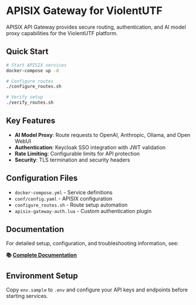 # APISIX Gateway for ViolentUTF

APISIX API Gateway provides secure routing, authentication, and AI model proxy capabilities for the ViolentUTF platform.

## Quick Start

```bash
# Start APISIX services
docker-compose up -d

# Configure routes
./configure_routes.sh

# Verify setup
./verify_routes.sh
```

## Key Features

- **AI Model Proxy**: Route requests to OpenAI, Anthropic, Ollama, and Open WebUI
- **Authentication**: Keycloak SSO integration with JWT validation
- **Rate Limiting**: Configurable limits for API protection
- **Security**: TLS termination and security headers

## Configuration Files

- `docker-compose.yml` - Service definitions
- `conf/config.yaml` - APISIX configuration
- `configure_routes.sh` - Route setup automation
- `apisix-gateway-auth.lua` - Custom authentication plugin

## Documentation

For detailed setup, configuration, and troubleshooting information, see:

**📚 [Complete Documentation](../docs/API6_setup.md)**

## Environment Setup

Copy `env.sample` to `.env` and configure your API keys and endpoints before starting services.
